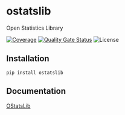 # ostatslib
Open Statistics Library

[![Coverage](https://sonarcloud.io/api/project_badges/measure?project=OStatsAA_ostatslib&metric=coverage)](https://sonarcloud.io/summary/new_code?id=OStatsAA_ostatslib)
[![Quality Gate Status](https://sonarcloud.io/api/project_badges/measure?project=OStatsAA_ostatslib&metric=alert_status)](https://sonarcloud.io/summary/new_code?id=OStatsAA_ostatslib)
![License](https://img.shields.io/github/license/OStatsAA/ostatslib)


## Installation

```
pip install ostatslib
```

## Documentation

[OStatsLib](https://ostatsaa.github.io/ostatslib/home.html)

